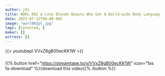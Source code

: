 ```yaml
---
author: j91
title: WORL-002 A Cute Blonde Beauty Who Got A World-wide Body Language Picking Up Girls Is Swinging Her Hips Into A Creampie AV Appearance Sophie Otis
date: 2023-07-22T00:00:00Z
image: "worl002pl.jpg"
tags: [Censored, ]
maker: []
actress: []
---
```



{{< youtubepl VVxZ8gB00ecKK1W >}}
###

{{% button href="https://streamtape.to/v/VVxZ8gB00ecKK1W" icon="fas fa-download" %}}download this video{{% /button %}}
